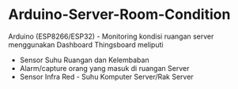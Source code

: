 # Arduino-Server-Room-Condition
Arduino (ESP8266/ESP32) - Monitoring kondisi ruangan server menggunakan Dashboard Thingsboard
meliputi 
* Sensor Suhu Ruangan dan Kelembaban
* Alarm/capture orang yang masuk di ruangan Server
* Sensor Infra Red - Suhu Komputer Server/Rak Server

